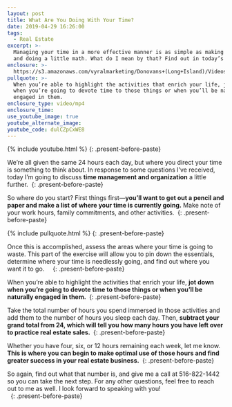 ```yaml
---
layout: post
title: What Are You Doing With Your Time?
date: 2019-04-29 16:26:00
tags:
  - Real Estate
excerpt: >-
  Managing your time in a more effective manner is as simple as making a list
  and doing a little math. What do I mean by that? Find out in today’s video.
enclosure: >-
  https://s3.amazonaws.com/vyralmarketing/Donovans+(Long+Island)/Videos/2019/Tampa+Bay+Real+Estate+Agent-+What+Are+You+Doing+With+Your+Time_.mp4
pullquote: >-
  When you’re able to highlight the activities that enrich your life, jot down
  when you’re going to devote time to those things or when you’ll be naturally
  engaged in them.
enclosure_type: video/mp4
enclosure_time:
use_youtube_image: true
youtube_alternate_image:
youtube_code: dulCZpCxWE8
---
```


{% include youtube.html %}
{: .present-before-paste}

We’re all given the same 24 hours each day, but where you direct your time is something to think about. In response to some questions I’ve received, today I’m going to discuss **time management and organization** a little further.&nbsp;
{: .present-before-paste}

So where do you start? First things first—**you’ll want to get out a pencil and paper and make a list of where your time is currently going.** Make note of your work hours, family commitments, and other activities.&nbsp;
{: .present-before-paste}

{% include pullquote.html %}
{: .present-before-paste}

Once this is accomplished, assess the areas where your time is going to waste. This part of the exercise will allow you to pin down the essentials, determine where your time is needlessly going, and find out where you want it to go. &nbsp; &nbsp;
{: .present-before-paste}

When you’re able to highlight the activities that enrich your life, **jot down when you’re going to devote time to those things or when you’ll be naturally engaged in them.&nbsp;**
{: .present-before-paste}

Take the total number of hours you spend immersed in those activities and add them to the number of hours you sleep each day. Then, **subtract your grand total from 24, which will tell you how many hours you have left over to practice real estate sales.&nbsp;**
{: .present-before-paste}

Whether you have four, six, or 12 hours remaining each week, let me know. **This is where you can begin to make optimal use of those hours and find greater success in your real estate business.&nbsp;**
{: .present-before-paste}

So again, find out what that number is, and give me a call at 516-822-1442 so you can take the next step. For any other questions, feel free to reach out to me as well. I look forward to speaking with you\!&nbsp;<br>&nbsp;
{: .present-before-paste}